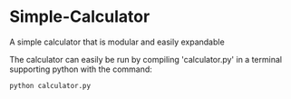 # Simple-Calculator
A simple calculator that is modular and easily expandable

The calculator can easily be run by compiling 'calculator.py' in a terminal supporting python with the command:

```
python calculator.py
```
